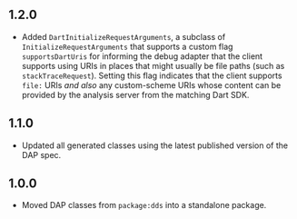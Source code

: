 ## 1.2.0

- Added `DartInitializeRequestArguments`, a subclass of `InitializeRequestArguments` that supports a custom flag `supportsDartUris` for informing the debug adapter that the client supports using URIs in places that might usually be file paths (such as `stackTraceRequest`). Setting this flag indicates that the client supports `file:` URIs _and also_ any custom-scheme URIs whose content can be provided by the analysis server from the matching Dart SDK.

## 1.1.0

- Updated all generated classes using the latest published version of the DAP spec.

## 1.0.0

- Moved DAP classes from `package:dds` into a standalone package.
